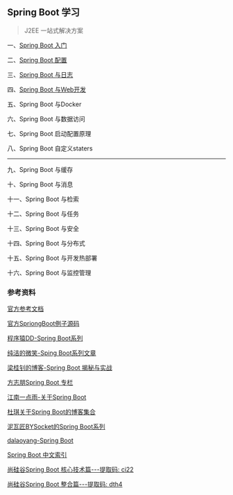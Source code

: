 ## Spring Boot 学习

> J2EE 一站式解决方案

一、[Spring Boot 入门](https://github.com/tyronczt/spring-boot-learning/tree/master/spring-boot-01-helloworld)

二、[Spring Boot 配置](https://github.com/tyronczt/spring-boot-learning/tree/master/spring-boot-02-config)

三、[Spring Boot 与日志](https://github.com/tyronczt/spring-boot-learning/tree/master/spring-boot-03-logging)

四、[Spring Boot 与Web开发](https://github.com/tyronczt/spring-boot-learning/tree/master/spring-boot-04-web-restfulcrud)

五、Spring Boot 与Docker

六、Spring Boot 与数据访问

七、Spring Boot 启动配置原理

八、Spring Boot 自定义staters

------

九、Spring Boot 与缓存

十、Spring Boot 与消息

十一、Spring Boot 与检索

十二、Spring Boot 与任务

十三、Spring Boot 与安全

十四、Spring Boot 与分布式

十五、Spring Boot 与开发热部署

十六、Spring Boot 与监控管理



### 参考资料

[官方参考文档](http://docs.spring.io/spring-boot/docs/1.5.2.RELEASE/reference/htmlsingle/#getting-started-first-application)

[官方SpriongBoot例子源码](https://github.com/spring-projects/spring-boot/tree/master/spring-boot-samples)

[程序猿DD-Spring Boot系列](http://blog.didispace.com/categories/Spring-Boot/)

[纯洁的微笑-Sping Boot系列文章](http://www.ityouknow.com/spring-boot)

[梁桂钊的博客-Spring Boot 揭秘与实战](http://blog.720ui.com/columns/springboot_all/)

[方志朋Spring Boot 专栏](http://blog.csdn.net/column/details/15397.html)

[江南一点雨-关于Spring Boot](http://blog.csdn.net/column/details/13987.html)

[杜琪关于Spring Boot的博客集合](http://www.jianshu.com/p/7e2e5e7b32ab)

[泥瓦匠BYSocket的Spring Boot系列](http://www.bysocket.com/?page_id=1639)

[dalaoyang-Spring Boot](https://www.dalaoyang.cn/tag/springboot/)

[Spring Boot 中文索引](http://springboot.fun/)

[尚硅谷Spring Boot 核心技术篇---提取码: ci22](https://pan.baidu.com/s/1vDX_Yjm1-mI54QnbtEbjeQ)

[尚硅谷Spring Boot 整合篇---提取码: dth4](https://pan.baidu.com/s/1q9ri9mOivEjzqhWq56Z-7A)
